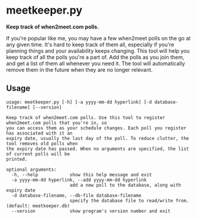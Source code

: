 meetkeeper.py
============

**Keep track of when2meet.com polls.**

If you're popular like me, you may have a few when2meet polls on the go
at any given time. It's hard to keep track of them all, especially if you're
planning things and your availability keeps changing. This tool will help you
keep track of all the polls you're a part of. Add the polls as you join them,
and get a list of them all whenever you need it. The tool will automatically
remove them in the future when they are no longer relevant.

## Usage
```
usage: meetkeeper.py [-h] [-a yyyy-mm-dd hyperlink] [-d database-filename] [--version]

Keep track of when2meet.com polls. Use this tool to register when2meet.com polls that you're in, so
you can access them as your schedule changes. Each poll you register has associated with it an
expiry date, usually the last day of the poll. To reduce clutter, the tool removes old polls when
the expiry date has passed. When no arguments are specified, the list of current polls will be
printed.

optional arguments:
  -h, --help            show this help message and exit
  -a yyyy-mm-dd hyperlink, --add yyyy-mm-dd hyperlink
                        add a new poll to the database, along with expiry date
  -d database-filename, --db-file database-filename
                        specify the database file to read/write from. (default: meetkeeper.db)
  --version             show program's version number and exit
```

